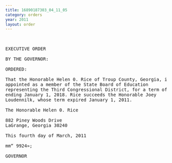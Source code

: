 ```yaml
---
title: 16890187303_04_11_05
category: orders
year: 2011
layout: order
---
```


<pre> 

EXECUTIVE ORDER

BY THE GOVERNOR:

ORDERED:

That the Honorable Helen 0. Rice of Troup County, Georgia, is
appointed as a member of the State Board of Education
representing the Third Congressional District, for a term of ofﬁce
ending January 1, 2018. Rice succeeds the Honorable Joey
Loudennilk, whose term expired January 1, 2011.

The Honorable Helen 0. Rice

882 Piney Woods Drive
LaGrange, Georgia 30240

This fourth day of March, 2011

mm“ 9924»;

GOVERNOR

</pre>
